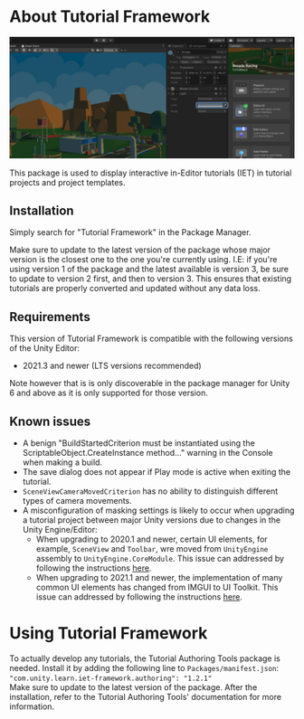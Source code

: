 # About Tutorial Framework

![](images/hero.png)

This package is used to display interactive in-Editor tutorials (IET) in tutorial projects and project templates.

## Installation

Simply search for "Tutorial Framework" in the Package Manager.

Make sure to update to the latest version of the package whose major version is the closest one to the one you're currently using. 
I.E: if you're using version 1 of the package and the latest available is version 3, be sure to update to version 2 first, and then to version 3.
This ensures that existing tutorials are properly converted and updated without any data loss.

## Requirements

This version of Tutorial Framework is compatible with the following versions of the Unity Editor:

* 2021.3 and newer (LTS versions recommended)

Note however that is is only discoverable in the package manager for Unity 6 and above as it is only supported for those version.

## Known issues
- A benign "BuildStartedCriterion must be instantiated using the ScriptableObject.CreateInstance method..." warning in the Console when making a build.
- The save dialog does not appear if Play mode is active when exiting the tutorial.
- `SceneViewCameraMovedCriterion` has no ability to distinguish different types of camera movements.
- A misconfiguration of masking settings is likely to occur when upgrading a tutorial project between major Unity versions due to changes in the Unity Engine/Editor:
  - When upgrading to 2020.1 and newer, certain UI elements, for example, `SceneView` and `Toolbar`, wre moved from `UnityEngine` assembly to `UnityEngine.CoreModule`.
    This issue can addressed by following the instructions [here](framework-documentation.md#assembly-differences-between-unity-versions).
  - When upgrading to 2021.1 and newer, the implementation of many common UI elements has changed from IMGUI to UI Toolkit.
    This issue can addressed by following the instructions [here](framework-documentation.md#ui-implementation-differences-between-unity-versions).

# Using Tutorial Framework
To actually develop any tutorials, the Tutorial Authoring Tools package is needed. Install it by adding the following line to `Packages/manifest.json`:  
`"com.unity.learn.iet-framework.authoring": "1.2.1"`  
Make sure to update to the latest version of the package. After the installation, refer to the Tutorial Authoring Tools' documentation for more information.
